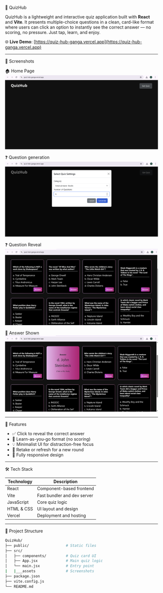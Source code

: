 🎯 QuizHub

QuizHub is a lightweight and interactive quiz application built with **React** and **Vite**. It presents multiple-choice questions in a clean, card-like format where users can click an option to instantly see the correct answer — no scoring, no pressure. Just tap, learn, and enjoy.

🌐 **Live Demo**: [https://quiz-hub-ganga.vercel.app](https://quiz-hub-ganga.vercel.app)

---
 📸 Screenshots

 🏠 Home Page
![Home](./src/assets/home.png)

❓ Question generation
![Home](./src/assets/generate.png)

 ❓ Question Reveal
![Question](./src/assets/question.png)

 🧾 Answer Shown
![Answer](./src/assets/answer.png)

---

 🚀 Features

- ✅ Click to reveal the correct answer
- 🧠 Learn-as-you-go format (no scoring)
- 💡 Minimalist UI for distraction-free focus
- 🔁 Retake or refresh for a new round
- 📱 Fully responsive design

---

🛠️ Tech Stack

| Technology  | Description                  |
|-------------|------------------------------|
| React       | Component-based frontend     |
| Vite        | Fast bundler and dev server  |
| JavaScript  | Core quiz logic              |
| HTML & CSS  | UI layout and design         |
| Vercel      | Deployment and hosting       |

---

📁 Project Structure

```bash
QuizHub/
├── public/                 # Static files
├── src/
│   ├── components/         # Quiz card UI
│   ├── App.jsx             # Main quiz logic
│   └── main.jsx            # Entry point
|   |___assets              # Screenshots
├── package.json
├── vite.config.js
└── README.md
